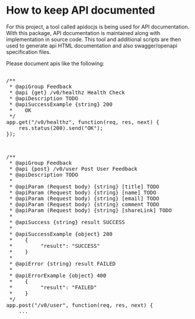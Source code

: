 # How to keep API documented

For this project, a tool called apidocjs is being used for API documentation.
With this package, API documentation is maintained along with implementation
in source code.
This tool and additional scripts are then used to generate api HTML
documentation and also swagger/openapi specification files.

Please document apis like the following:

<pre>

/**
 * @apiGroup Feedback
 * @api {get} /v0/healthz Health Check
 * @apiDescription TODO
 * @apiSuccessExample {string} 200
 *    OK
 */
app.get("/v0/healthz", function(req, res, next) {
    res.status(200).send("OK");
});

</pre>

<pre>

/**
 * @apiGroup Feedback
 * @api {post} /v0/user Post User Feedback
 * @apiDescription TODO
 *
 * @apiParam (Request body) {string} [title] TODO
 * @apiParam (Request body) {string} [name] TODO
 * @apiParam (Request body) {string} [email] TODO
 * @apiParam (Request body) {string} comment TODO
 * @apiParam (Request body) {string} [shareLink] TODO
 *
 * @apiSuccess {string} result SUCCESS
 *
 * @apiSuccessExample {object} 200
 *    {
 *         "result": "SUCCESS"
 *    }
 *
 * @apiError {string} result FAILED
 *
 * @apiErrorExample {object} 400
 *    {
 *         "result": "FAILED"
 *    }
 */
app.post("/v0/user", function(req, res, next) {
    ...

</pre>
